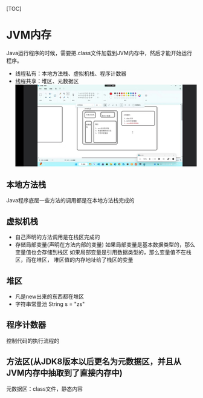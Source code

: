 [TOC]
# JVM内存
Java运行程序的时候，需要把.class文件加载到JVM内存中，然后才能开始运行程序。
+ 线程私有：本地方法栈、虚拟机栈、程序计数器
+ 线程共享：堆区、元数据区
![这是一张图片](amWiki/images/1.1.3/3.jpg)
## 本地方法栈
Java程序底层一些方法的调用都是在本地方法栈完成的
## 虚拟机栈
+ 自己声明的方法调用是在栈区完成的
+ 存储局部变量(声明在方法内部的变量)
如果局部变量是基本数据类型的，那么变量值也会存储到栈区
如果局部变量是引用数据类型的，那么变量值不在栈区，而在堆区， 堆区值的内存地址给了栈区的变量
## 堆区
+ 凡是new出来的东西都在堆区
+ 字符串常量池
String s = "zs"
## 程序计数器
控制代码的执行流程的
## 方法区(从JDK8版本以后更名为元数据区，并且从JVM内存中抽取到了直接内存中)
元数据区：class文件，静态内容